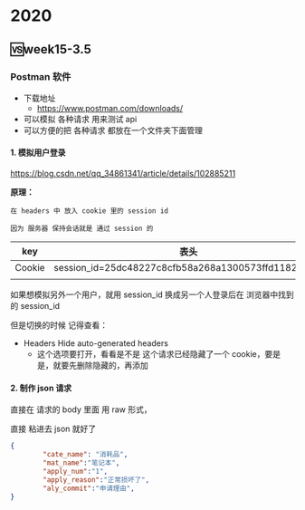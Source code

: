 # 2020





## 🆚week15-3.5

### Postman 软件

- 下载地址
  - https://www.postman.com/downloads/
- 可以模拟 各种请求 用来测试 api
- 可以方便的把 各种请求 都放在一个文件夹下面管理





#### 1. 模拟用户登录

https://blog.csdn.net/qq_34861341/article/details/102885211

**原理：**

```
在 headers 中 放入 cookie 里的 session id

因为 服务器 保持会话就是 通过 session 的
```

| key    | 表头                                                |
| ------ | --------------------------------------------------- |
| Cookie | session_id=25dc48227c8cfb58a268a1300573ffd11827a1f8 |
|        |                                                     |

如果想模拟另外一个用户，就用 session_id 换成另一个人登录后在 浏览器中找到的 session_id

但是切换的时候 记得查看：

- Headers     Hide auto-generated headers
  - 这个选项要打开，看看是不是 这个请求已经隐藏了一个 cookie，要是是，就要先删除隐藏的，再添加





#### 2. 制作 json 请求

 直接在 请求的 body 里面 用 raw 形式，

直接 粘进去 json 就好了

```json
{
        "cate_name": "消耗品",
        "mat_name":"笔记本",
        "apply_num":"1",
        "apply_reason":"正常损坏了",
        "aly_commit":"申请理由",
}
```



